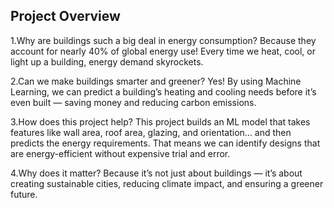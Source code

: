 ## Project Overview

1.Why are buildings such a big deal in energy consumption?
Because they account for nearly 40% of global energy use! Every time we heat, cool, or light up a building, energy demand skyrockets.

2.Can we make buildings smarter and greener?
Yes! By using Machine Learning, we can predict a building’s heating and cooling needs before it’s even built — saving money and reducing carbon emissions.

3.How does this project help?
This project builds an ML model that takes features like wall area, roof area, glazing, and orientation… and then predicts the energy requirements. That means we can identify designs that are energy-efficient without expensive trial and error.

4.Why does it matter?
Because it’s not just about buildings — it’s about creating sustainable cities, reducing climate impact, and ensuring a greener future.
